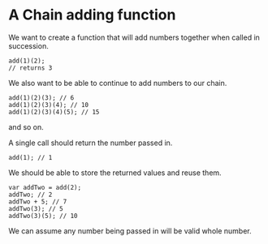 # A Chain adding function

We want to create a function that will add numbers together when called in succession.
```
add(1)(2);
// returns 3
```
We also want to be able to continue to add numbers to our chain.
```
add(1)(2)(3); // 6
add(1)(2)(3)(4); // 10
add(1)(2)(3)(4)(5); // 15
```
and so on.

A single call should return the number passed in.
```
add(1); // 1
```
We should be able to store the returned values and reuse them.
```
var addTwo = add(2);
addTwo; // 2
addTwo + 5; // 7
addTwo(3); // 5
addTwo(3)(5); // 10
```
We can assume any number being passed in will be valid whole number.